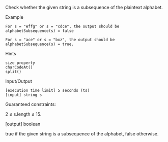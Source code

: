 Check whether the given string is a subsequence of the plaintext alphabet.

Example

    For s = "effg" or s = "cdce", the output should be alphabetSubsequence(s) = false

    For s = "ace" or s = "bxz", the output should be alphabetSubsequence(s) = true.

Hints

    size property
    charCodeAt()
    split()

Input/Output

    [execution time limit] 5 seconds (ts)
    [input] string s

Guaranteed constraints:

2 ≤ s.length ≤ 15.

[output] boolean

true if the given string is a subsequence of the alphabet, false otherwise.